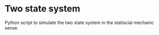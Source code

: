 # Two state system

Python script to simulate the two state system in the statiscial mechanic sense.
